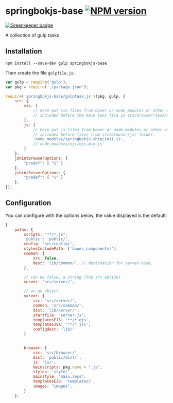 # springbokjs-base [![NPM version][npm-image]][npm-url]

[![Greenkeeper badge](https://badges.greenkeeper.io/christophehurpeau/springbokjs-base.svg)](https://greenkeeper.io/)

A collection of gulp tasks


## Installation

```
npm install --save-dev gulp springbokjs-base
```

Then create the file `gulpfile.js`:

```js
var gulp = require('gulp');
var pkg = require('./package.json');

require('springbokjs-base/gulptask.js')(pkg, gulp, {
    src: {
        css: [
            // here put css files from bower or node_modules or other assets,
            // included before the main less file in src/browser/less/main.less.
        ],
        js: [
            // here put js files from bower or node_modules or other assets,
            // included before files from src/browser/js/ folder.
            'node_modules/springbokjs-shim/init.js',
            //'node_modules/ejs/ejs.min.js'
        ]
    },
    jshintBrowserOptions: {
        "predef": [ "S" ]
    },
    jshintServerOptions: {
        "predef": [ "S" ]
    },
});
```


## Configuration

You can configure with the options below, the value displayed is the default:

```js
{
    paths: {
        scripts: "**/*.js",
        'public': 'public/',
        config: 'src/config/',
        stylesIncludePath: ['bower_components/'],
        common: {
            src: false,
            dest: 'lib/common/', // destination for server-side.
        },

        // can be false, a string (the src option)
        server: 'src/server/',

        // or an object
        server: {
            src: 'src/server/',
            common: 'src/common/',
            dist: 'lib/server/',
            startfile: 'server.js',
            templatesEJS: '**/*.ejs',
            templatesJSX: '**/*.jsx',
            configdest: 'lib/'
        }


        browser: {
            src: 'src/browser/',
            dist: 'public/dist/',
            js: 'js/',
            mainscripts: pkg.name + ".js",
            styles: 'style/',
            mainstyle: 'main.less',
            templatesEJS: 'templates/',
            images: "images",
        }
    },

```


[npm-image]: https://img.shields.io/npm/v/springbokjs-base.svg?style=flat
[npm-url]: https://npmjs.org/package/springbokjs-base
